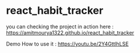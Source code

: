 # react_habit_tracker
you can checking the project in action here : https://amitmourya1322.github.io/react_habit_tracker

Demo How to use it  : https://youtu.be/2Y4GttlhLSE


